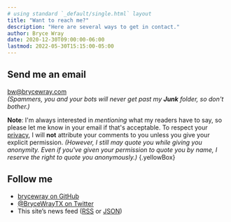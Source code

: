 ```yaml
---
# using standard `_default/single.html` layout
title: "Want to reach me?"
description: "Here are several ways to get in contact."
author: Bryce Wray
date: 2020-12-30T09:00:00-06:00
lastmod: 2022-05-30T15:15:00-05:00
---
```


## Send me an email

bw@brycewray.com<br />
*(Spammers, you and your bots will never get past my **Junk** folder, so don't bother.)*

**Note**: I'm always interested in *mentioning* what my readers have to say, so please let me know in your email if that's acceptable. To respect your [privacy](/privacy), I will **not** attribute your comments to you unless you give your explicit permission. *(However, I still may quote you while giving you anonymity. Even if you've given your permission to quote you by name, I reserve the right to quote you anonymously.)*
{.yellowBox}

## Follow me

- [brycewray on GitHub](https://github.com/brycewray/)
- [@BryceWrayTX on Twitter](https://twitter.com/BryceWrayTX/)
- This site’s news feed ([RSS](/index.xml) or [JSON](/index.json))
